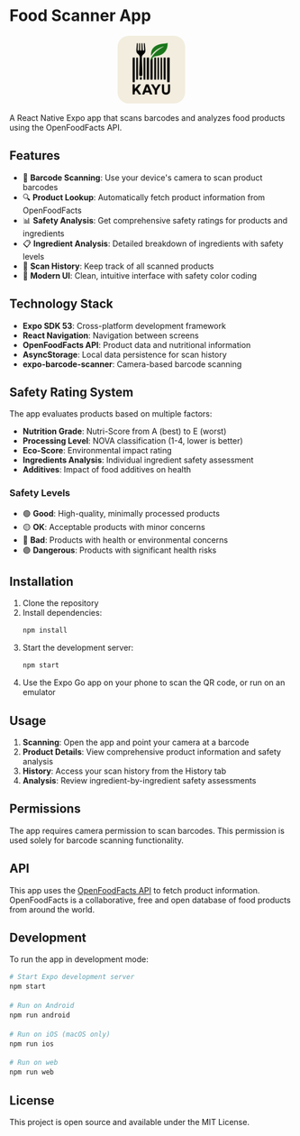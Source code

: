 # Food Scanner App

<div align="center">
  <img src="assets/icon.png" alt="Kayu Food Scanner Logo" width="120" height="120" style="border-radius: 20px;">
</div>

A React Native Expo app that scans barcodes and analyzes food products using the OpenFoodFacts API.

## Features

- 📱 **Barcode Scanning**: Use your device's camera to scan product barcodes
- 🔍 **Product Lookup**: Automatically fetch product information from OpenFoodFacts
- 📊 **Safety Analysis**: Get comprehensive safety ratings for products and ingredients
- 📋 **Ingredient Analysis**: Detailed breakdown of ingredients with safety levels
- 📜 **Scan History**: Keep track of all scanned products
- 🎨 **Modern UI**: Clean, intuitive interface with safety color coding

## Technology Stack

- **Expo SDK 53**: Cross-platform development framework
- **React Navigation**: Navigation between screens
- **OpenFoodFacts API**: Product data and nutritional information
- **AsyncStorage**: Local data persistence for scan history
- **expo-barcode-scanner**: Camera-based barcode scanning

## Safety Rating System

The app evaluates products based on multiple factors:

- **Nutrition Grade**: Nutri-Score from A (best) to E (worst)
- **Processing Level**: NOVA classification (1-4, lower is better)
- **Eco-Score**: Environmental impact rating
- **Ingredients Analysis**: Individual ingredient safety assessment
- **Additives**: Impact of food additives on health

### Safety Levels

- 🟢 **Good**: High-quality, minimally processed products
- 🟡 **OK**: Acceptable products with minor concerns
- 🔴 **Bad**: Products with health or environmental concerns
- 🟣 **Dangerous**: Products with significant health risks

## Installation

1. Clone the repository
2. Install dependencies:
   ```bash
   npm install
   ```
3. Start the development server:
   ```bash
   npm start
   ```
4. Use the Expo Go app on your phone to scan the QR code, or run on an emulator

## Usage

1. **Scanning**: Open the app and point your camera at a barcode
2. **Product Details**: View comprehensive product information and safety analysis
3. **History**: Access your scan history from the History tab
4. **Analysis**: Review ingredient-by-ingredient safety assessments

## Permissions

The app requires camera permission to scan barcodes. This permission is used solely for barcode scanning functionality.

## API

This app uses the [OpenFoodFacts API](https://openfoodfacts.github.io/openfoodfacts-server/api/) to fetch product information. OpenFoodFacts is a collaborative, free and open database of food products from around the world.

## Development

To run the app in development mode:

```bash
# Start Expo development server
npm start

# Run on Android
npm run android

# Run on iOS (macOS only)
npm run ios

# Run on web
npm run web
```

## License

This project is open source and available under the MIT License.
